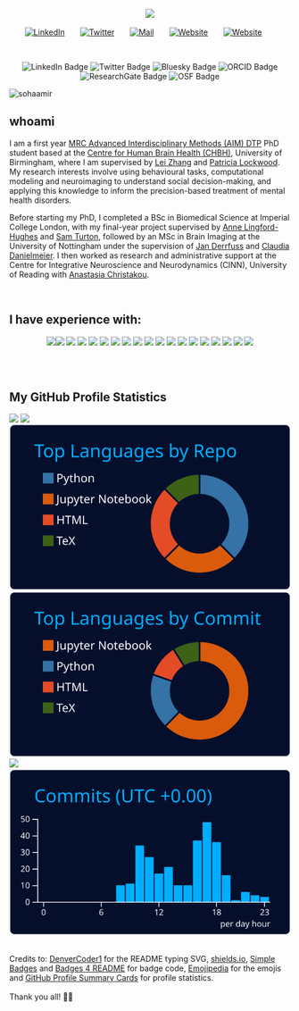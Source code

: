 <p align="center">
  <!-- Typing SVG by DenverCoder1 - https://github.com/DenverCoder1/readme-typing-svg -->
  <a href="https://github.com/DenverCoder1/readme-typing-svg">
    <img src="https://readme-typing-svg.demolab.com/?lines=Aamir%20Sohail;PhD%20Student%20in%20Psychology;Centre%20For%20Human%20Brain%20Health;University%20of%20Birmingham&font=Fira%20Code&center=true&width=440&height=45&color=ff0000&vCenter=true&pause=1000&size=25" /></a>
</p>

<!-- Social icons section -->
<p align="center">
  <a href="https://www.linkedin.com/in/aamir-sohail-3a42b9293"><img width="32px" alt="LinkedIn" title="LinkedIn" src="https://www.iconsdb.com/icons/preview/red/linkedin-3-xxl.png"/></a>
  &#8287;&#8287;&#8287;&#8287;&#8287;
  <a href="https://twitter.com/AamirNSohail"><img width="32px" alt="Twitter" title="Twitter" src="https://www.iconsdb.com/icons/preview/red/twitter-x-xxl.png"/></a>
  &#8287;&#8287;&#8287;&#8287;&#8287;
  <a href="mailto:axs2210@student.bham.ac.uk"><img width="32px" alt="Mail" title="Mail" src="https://www.iconsdb.com/icons/preview/red/email-xxl.png"/></a>
  &#8287;&#8287;&#8287;&#8287;&#8287;
  <a href="https://sohaamir.github.io/"><img width="32px" alt="Website" title="Website" src="https://www.iconsdb.com/icons/preview/red/geography-xxl.png"/></a>
  &#8287;&#8287;&#8287;&#8287;&#8287;
  <a href="https://github.com/sohaamir"><img width="32px" alt="Website" title="Website" src="https://www.iconsdb.com/icons/preview/red/github-6-xxl.png"/></a>
  &#8287;&#8287;&#8287;&#8287;&#8287;
</p>

<br>

<p align="center">
  <a href="https://www.linkedin.com/in/aamir-sohail-3a42b9293/" target="_blank" style="text-decoration: none;"><img src="https://img.shields.io/badge/LinkedIn-0077B5?style=for-the-badge&logo=linkedin&logoColor=white" alt="LinkedIn Badge"></a>
  <a href="https://twitter.com/AamirNSohail" target="_blank" style="text-decoration: none;"><img src="https://img.shields.io/badge/Twitter-1DA1F2?style=for-the-badge&logo=twitter&logoColor=white" alt="Twitter Badge"></a>
  <a href="https://bsky.app/profile/aamirsohail.bsky.social" target="_blank" style="text-decoration: none;"><img src="https://img.shields.io/badge/Bluesky-0285FF?logo=bluesky&logoColor=fff&style=for-the-badge" alt="Bluesky Badge"></a>
  <a href="https://orcid.org/0009-0000-6584-4579" target="_blank" style="text-decoration: none;"><img src="https://img.shields.io/badge/orcid-A6CE39?style=for-the-badge&logo=orcid&logoColor=white" alt="ORCID Badge"></a>
  <a href="https://www.researchgate.net/profile/Aamir-Sohail-30" target="_blank" style="text-decoration: none;"><img src="https://img.shields.io/badge/Research_Gate-00CCBB?style=for-the-badge&logo=ResearchGate&logoColor=white" alt="ResearchGate Badge"></a>
  <a href="https://osf.io/ya4td/" target="_blank" style="text-decoration: none;"><img src="https://img.shields.io/badge/OSF-2CB9F1?logo=osf&logoColor=fff&style=for-the-badge" alt="OSF Badge"></a>
</p>

<p align="left"> <img src="https://komarev.com/ghpvc/?username=sohaamir&label=Profile%20views&color=0e75b6&style=flat" alt="sohaamir" /> </p>

## whoami

I am a first year [MRC Advanced Interdisciplinary Methods (AIM) DTP](https://more.bham.ac.uk/mrc-aim/) PhD student based at the [Centre for Human Brain Health (CHBH)](https://www.birmingham.ac.uk/research/centre-for-human-brain-health), University of Birmingham, where I am supervised by [Lei Zhang](https://lei-zhang.net/) and [Patricia Lockwood](https://www.birmingham.ac.uk/staff/profiles/psychology/lockwood-patricia.aspx). My research interests involve using behavioural tasks, computational modeling and neuroimaging to understand social decision-making, and applying this knowledge to inform the precision-based treatment of mental health disorders.

Before starting my PhD, I completed a BSc in Biomedical Science at Imperial College London, with my final-year project supervised by [Anne Lingford-Hughes](https://www.imperial.ac.uk/people/anne.lingford-hughes) and [Sam Turton](https://www.imperial.ac.uk/people/s.turton), followed by an MSc in Brain Imaging at the University of Nottingham under the supervision of [Jan Derrfuss](https://www.nottingham.ac.uk/psychology/people/jan.derrfuss) and [Claudia Danielmeier](https://www.nottingham.ac.uk/psychology/people/claudia.danielmeier). I then worked as research and administrative support at the Centre for Integrative Neuroscience and Neurodynamics (CINN), University of Reading with [Anastasia Christakou](https://anastasia.christakou.org/). 

<br>

## I have experience with:

<p align="center">
  <img src="https://img.shields.io/badge/Docker-2CA5E0?style=for-the-badge&logo=docker&logoColor=white"><img src="https://img.shields.io/badge/GitHub%20Pages-222222?style=for-the-badge&logo=GitHub%20Pages&logoColor=white">
  <img src="https://img.shields.io/badge/Jupyter-F37626.svg?&style=for-the-badge&logo=Jupyter&logoColor=white">
  <img src="https://img.shields.io/badge/Microsoft-666666?style=for-the-badge&logo=microsoft&logoColor=white">
  <img src="https://img.shields.io/badge/R-276DC3?style=for-the-badge&logo=r&logoColor=white">
  <img src="https://img.shields.io/badge/Colab-F9AB00?style=for-the-badge&logo=googlecolab&color=525252">
  <img src="https://img.shields.io/badge/RStudio-75AADB?style=for-the-badge&logo=RStudio&logoColor=white">
  <img src="https://img.shields.io/badge/VSCode-0078D4?style=for-the-badge&logo=visual%20studio%20code&logoColor=white">
  <img src="https://img.shields.io/badge/JavaScript-323330?style=for-the-badge&logo=javascript&logoColor=F7DF1E">
  <img src="https://img.shields.io/badge/LaTeX-47A141?style=for-the-badge&logo=LaTeX&logoColor=white">
  <img src="https://img.shields.io/badge/Python-FFD43B?style=for-the-badge&logo=python&logoColor=blue">
  <img src="https://img.shields.io/badge/R-276DC3?style=for-the-badge&logo=r&logoColor=white">
  <img src="https://img.shields.io/badge/Linux-FCC624?style=for-the-badge&logo=linux&logoColor=black">
  <img src="https://img.shields.io/badge/mac%20os-000000?style=for-the-badge&logo=apple&logoColor=white">
  <img src="https://img.shields.io/badge/Ubuntu-E95420?style=for-the-badge&logo=ubuntu&logoColor=white">
  <img src="https://img.shields.io/badge/Windows-0078D6?style=for-the-badge&logo=windows&logoColor=white">
  <img src="https://img.shields.io/badge/GIT-E44C30?style=for-the-badge&logo=git&logoColor=white">
  <img src="https://img.shields.io/badge/GNU%20Bash-4EAA25?style=for-the-badge&logo=GNU%20Bash&logoColor=white">
  <img src="https://img.shields.io/badge/iTerm2-000000?style=for-the-badge&logo=iterm2&logoColor=white">
</p>
<br>
<br>

## My GitHub Profile Statistics
![](http://github-profile-summary-cards.vercel.app/api/cards/profile-details?username=sohaamir&theme=algolia)
![](http://github-profile-summary-cards.vercel.app/api/cards/stats?username=sohaamir&theme=algolia)
[![](https://raw.githubusercontent.com/sohaamir/sohaamir/main/profile-summary-card-output/algolia/1-repos-per-language.svg)](https://github.com/vn7n24fzkq/github-profile-summary-cards) [![](https://raw.githubusercontent.com/sohaamir/sohaamir/main/profile-summary-card-output/algolia/2-most-commit-language.svg)](https://github.com/vn7n24fzkq/github-profile-summary-cards)
[![](https://raw.githubusercontent.com/sohaamir/sohaamir/main/profile-summary-card-output/algolia/3-stats.svg)](https://github.com/vn7n24fzkq/github-profile-summary-cards) [![](https://raw.githubusercontent.com/sohaamir/sohaamir/main/profile-summary-card-output/algolia/4-productive-time.svg)](https://github.com/vn7n24fzkq/github-profile-summary-cards)

<br>
Credits to: <a href="https://github.com/DenverCoder1/readme-typing-svg">DenverCoder1</a> for the README typing SVG, <a href="https://shields.io/">shields.io</a>, <a href="https://badges.pages.dev/">Simple Badges</a> and <a href="https://github.com/alexandresanlim/Badges4-README.md-Profile">Badges 4 README</a> for badge code, <a href="https://emojipedia.org/">Emojipedia</a> for the emojis and <a href="https://github.com/vn7n24fzkq/github-profile-summary-cards">GitHub Profile Summary Cards</a> for profile statistics.<br>
<br>
Thank you all! 🙌🏽
